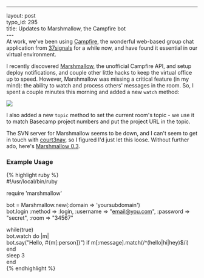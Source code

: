 ------------------------------------------------------------------------

layout: post\
typo\_id: 295\
title: Updates to Marshmallow, the Campfire bot\
---\
At work, we've been using [Campfire](http://campfirenow.com), the
wonderful web-based group chat application from
[37signals](http://37signals.com) for a while now, and have found it
essential in our virtual environment.

I recently discovered
[Marshmallow](http://blog.caboo.se/articles/2006/04/14/meet-marshmallow-the-campfire-bot),
the unofficial Campfire API, and setup deploy notifications, and couple
other little hacks to keep the virtual office up to speed. However,
Marshmallow was missing a critical feature (in my mind): the ability to
watch and process others' messages in the room. So, I spent a couple
minutes this morning and added a new `watch` method:

![](http://files.jnewland.com/elsington.png)

I also added a new `topic` method to set the current room's topic - we
use it to match Basecamp project numbers and put the project URL in the
topic.

The SVN server for Marshmallow seems to be down, and I can't seem to get
in touch with [court3nay](http://blog.caboo.se/), so I figured I'd just
let this loose. Without further ado, here's [Marshmallow
0.3](http://files.jnewland.com/marshmallow.rb).

### Example Usage

{% highlight ruby %}\
\#!/usr/local/bin/ruby

require 'marshmallow'

bot = Marshmallow.new(:domain =&gt; 'yoursubdomain')\
bot.login :method =&gt; :login, :username =&gt; "email@you.com",
:password =&gt; "secret", :room =&gt; "34567"

while(true)\
bot.watch do |m|\
bot.say("Hello, \#{m\[:person\]}") if
m\[:message\].match(/\^(hello|hi|hey)\$/i)\
end\
sleep 3\
end\
{% endhighlight %}

